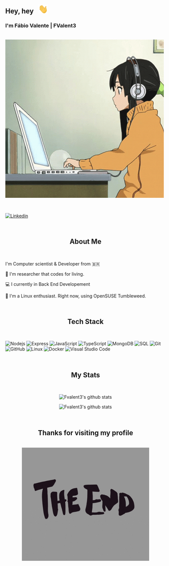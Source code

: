 <h2> Hey, hey &nbsp; <img src="./images/hi.gif" width="30px"> </h2>


<h3> I'm Fábio Valente | FValent3</h3>

<br>
<div>
  <img src="./images/computer_girl.gif" align="center">
</div>
<br>
<br>


[![Linkedin](https://img.shields.io/badge/-LinkedIn-blue?style=flat&logo=Linkedin&logoColor=white)](https://www.linkedin.com/in/fábio-rodrigues-915b481b9/)

<br>


<h2 align="center">About Me</h2>
<br>

I'm Computer scientist & Developer from :brazil:

:microscope: I'm researcher that codes for living.

:computer: I currently in Back End Developement

:penguin: I'm a Linux enthusiast. Right now, using OpenSUSE Tumbleweed.

<br>

<h2 align="center">Tech Stack</h2>
<br>




![Nodejs](https://img.shields.io/badge/-Nodejs-black?style=flat&logo=Node.js)
![Express](https://img.shields.io/badge/-Express-black?style=flat&logo=Express)
![JavaScript](https://img.shields.io/badge/-JavaScript-black?style=flat&logo=javascript)
![TypeScript](https://img.shields.io/badge/-TypeScript-black?style=flat&logo=typescript)
![MongoDB](https://img.shields.io/badge/-MongoDB-black?style=flat&logo=mongodb)
![SQL](https://img.shields.io/badge/-SQL-black?style=flat&logo=MySQL)
![Git](https://img.shields.io/badge/-Git-black?style=flat&logo=git)
![GitHub](https://img.shields.io/badge/-GitHub-181717?style=flat&logo=github)
![Linux](https://img.shields.io/badge/-Linux-black?style=flat&logo=linux)
![Docker](https://img.shields.io/badge/-Docker-black?style=flat&logo=docker)
![Visual Studio
Code](https://img.shields.io/badge/-Visual%20Studio%20Code-black?style=flat&logo=visual-studio-code&logoColor=007ACC)


<br>
<h2 align="center">My Stats</h2>
<br>

<p align="center">
  <img src="https://github-profile-summary-cards.vercel.app/api/cards/profile-details?username=Fvalent3&theme=radical" alt="Fvalent3's github stats" />
</p>

<p align="center">
  <img src="https://github-profile-summary-cards.vercel.app/api/cards/repos-per-language?username=Fvalent3&theme=radical"
    alt="Fvalent3's github stats" />
</p>

<br>
<h2 align="center">Thanks for visiting my profile</h2>
<br>
<div align="center">
  <img src="./images/end.gif" width="400px">
</div>
<br>
